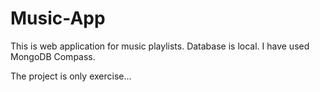 # Music-App
This is web application for music playlists.
Database is local. I have used MongoDB Compass.

The project is only exercise...
